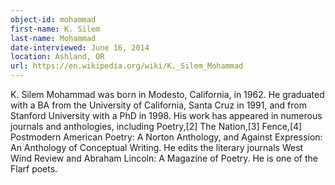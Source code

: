 ```yaml
---
object-id: mohammad    
first-name: K. Silem
last-name: Mohammad
date-interviewed: June 16, 2014
location: Ashland, OR
url: https://en.wikipedia.org/wiki/K._Silem_Mohammad
---
```


K. Silem Mohammad was born in Modesto, California, in 1962. He graduated with a BA from the University of California, Santa Cruz in 1991, and from Stanford University with a PhD in 1998. His work has appeared in numerous journals and anthologies, including Poetry,[2] The Nation,[3] Fence,[4] Postmodern American Poetry: A Norton Anthology, and Against Expression: An Anthology of Conceptual Writing. He edits the literary journals West Wind Review and Abraham Lincoln: A Magazine of Poetry. He is one of the Flarf poets.

